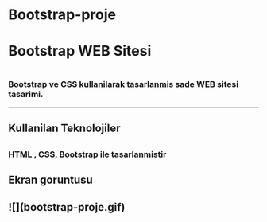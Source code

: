 # Bootstrap-proje
<h1> Bootstrap WEB Sitesi<h1>
  
  <h3>Bootstrap ve CSS kullanilarak tasarlanmis sade WEB sitesi tasarimi.</h3>
  <hr>
  
 <h2>Kullanilan Teknolojiler<h2>
  <h3> HTML , CSS, Bootstrap ile tasarlanmistir</h3>
   
   <h2> Ekran goruntusu <h2>
     ![](bootstrap-proje.gif)
